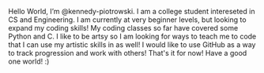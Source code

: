 Hello World, I’m @kennedy-piotrowski.
I am a college student intereseted in CS and Engineering.
I am currently at very beginner levels, but looking to expand my coding skills!
My coding classes so far have covered some Python and C. 
I like to be artsy so I am looking for ways to teach me to code that I can use my artistic skills in as well!
I would like to use GitHub as a way to track progression and work with others!
That's it for now!
Have a good one world! :)

